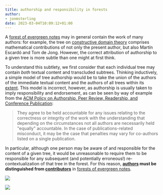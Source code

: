 ```yaml
---
title: authorship and responsibility in forests
author:
- jonmsterling
date: 2023-03-04T10:09:12+01:00
---
```


A [forest of evergreen notes](tfmt-000R) may in general contain the work of many authors: for example, the tree on [constructive domain theory](jms-001E) comprises mathematical contributions of not only the present author, but also Martín Escardó and Tom de Jong. However, the correct attribution of authorship to a given tree is more subtle than one might at first think.

To understand this subtlety, we first consider that each individual tree may contain *both* textual content and transcluded subtrees. Thinking inductively, a simple model of tree authorship would be to take the union of the authors of the immediate textual content and the authors of all trees within its [extent](tfmt-000U). This model is incorrect, however, as authorship is usually taken to imply responsibility and endorsement, as can be seen by way of example from the [ACM Policy on Authorship, Peer Review, Readership, and Conference Publication](https://www.acm.org/publications/policies/roles-and-responsibilities):

> They agree to be held accountable for any issues relating to the correctness or integrity of the work with the understanding that depending on the circumstances not all authors are necessarily held "equally" accountable. In the case of publications-related misconduct, it may be the case that penalties may vary for co-authors listed on a single publication. 

In particular, although one person may be aware of and responsible for the content of a given tree, it would be unreasonable to require them to be responsible for any subsequent (and potentially erroneous!) re-contextualization of that tree in the forest. For this reason, **[authors](tfmt-000S) must be distinguished from [contributors](tfmt-000T)** in [forests of evergreen notes](tfmt-000R).

![](tfmt-000S)

![](tfmt-000T)
